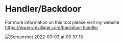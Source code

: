 # Handler/Backdoor

For more information on this tool please visit my website https://www.vmvillage.com/backdoor-handler


 
![Screenshot 2022-03-03 at 00 37 13](https://user-images.githubusercontent.com/53338724/157513217-753d3a53-93f2-48f1-8a9f-d2d47e00d1a7.png)
